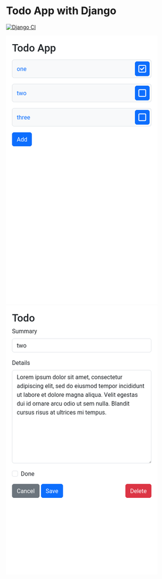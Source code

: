 # Todo App with Django

[![Django CI](https://github.com/blankzero0/todoapp-django/actions/workflows/django.yml/badge.svg)](https://github.com/blankzero0/todoapp-django/actions/workflows/django.yml)

![list](./docs/list.png)
![edit](./docs/edit.png)

